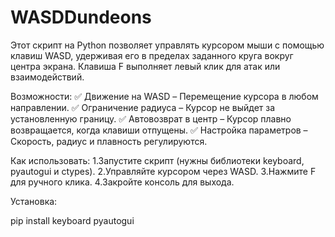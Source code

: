 # WASDDundeons
Этот скрипт на Python позволяет управлять курсором мыши с помощью клавиш WASD, удерживая его в пределах заданного круга вокруг центра экрана. Клавиша F выполняет левый клик для атак или взаимодействий.

Возможности:
✅ Движение на WASD – Перемещение курсора в любом направлении.
✅ Ограничение радиуса – Курсор не выйдет за установленную границу.
✅ Автовозврат в центр – Курсор плавно возвращается, когда клавиши отпущены.
✅ Настройка параметров – Скорость, радиус и плавность регулируются.

Как использовать:
1.Запустите скрипт (нужны библиотеки keyboard, pyautogui и ctypes).
2.Управляйте курсором через WASD.
3.Нажмите F для ручного клика.
4.Закройте консоль для выхода.

Установка:

pip install keyboard pyautogui
